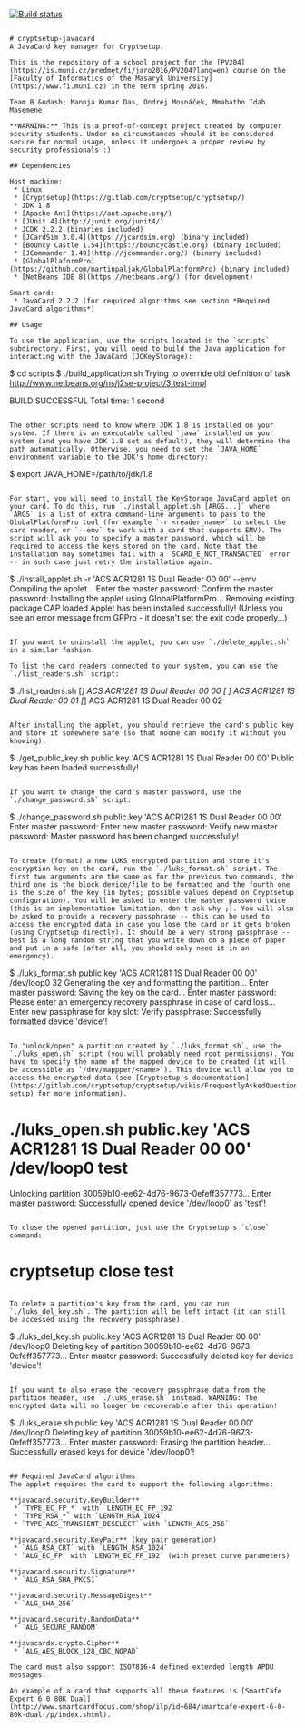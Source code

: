 [![Build status](https://travis-ci.org/JavaCardSpot-dev/cryptsetup-javacard.svg?branch=master)](https://travis-ci.org/JavaCardSpot-dev/cryptsetup-javacard)

```

# cryptsetup-javacard
A JavaCard key manager for Cryptsetup.

This is the repository of a school project for the [PV204](https://is.muni.cz/predmet/fi/jaro2016/PV204?lang=en) course on the [Faculty of Informatics of the Masaryk University](https://www.fi.muni.cz) in the term spring 2016.

Team B &ndash; Manoja Kumar Das, Ondrej Mosnáček, Mmabatho Idah Masemene

**WARNING:** This is a proof-of-concept project created by computer security students. Under no circumstances should it be considered secure for normal usage, unless it undergoes a proper review by security professionals :)

## Dependencies

Host machine:
 * Linux
 * [Cryptsetup](https://gitlab.com/cryptsetup/cryptsetup/)
 * JDK 1.8
 * [Apache Ant](https://ant.apache.org/)
 * [JUnit 4](http://junit.org/junit4/)
 * JCDK 2.2.2 (binaries included)
 * [JCardSim 3.0.4](https://jcardsim.org) (binary included)
 * [Bouncy Castle 1.54](https://bouncycastle.org) (binary included)
 * [JCommander 1.49](http://jcommander.org/) (binary included)
 * [GlobalPlaformPro](https://github.com/martinpaljak/GlobalPlatformPro) (binary included)
 * [NetBeans IDE 8](https://netbeans.org/) (for development)

Smart card:
 * JavaCard 2.2.2 (for required algorithms see section *Required JavaCard algorithms*)

## Usage

To use the application, use the scripts located in the `scripts` subdirectory. First, you will need to build the Java application for interacting with the JavaCard (JCKeyStorage):
```
$ cd scripts
$ ./build_application.sh
Trying to override old definition of task http://www.netbeans.org/ns/j2se-project/3:test-impl

BUILD SUCCESSFUL
Total time: 1 second
```

The other scripts need to know where JDK 1.8 is installed on your system. If there is an executable called `java` installed on your system (and you have JDK 1.8 set as default), they will determine the path automatically. Otherwise, you need to set the `JAVA_HOME` environment variable to the JDK's home directory:
```
$ export JAVA_HOME=/path/to/jdk/1.8
```

For start, you will need to install the KeyStorage JavaCard applet on your card. To do this, run `./install_applet.sh [ARGS...]` where `ARGS` is a list of extra command-line arguments to pass to the GlobalPlatformPro tool (for example `-r <reader_name>` to select the card reader, or `--emv` to work with a card that supports EMV). The script will ask you to specify a master password, which will be required to access the keys stored on the card. Note that the installation may sometimes fail with a `SCARD_E_NOT_TRANSACTED` error -- in such case just retry the installation again.
```
$ ./install_applet.sh -r 'ACS ACR1281 1S Dual Reader 00 00' --emv
Compiling the applet...
Enter the master password: 
Confirm the master password: 
Installing the applet using GlobalPlatformPro...
Removing existing package
CAP loaded
Applet has been installed successfully! (Unless you see an error message from GPPro - it doesn't set the exit code properly...)
```

If you want to uninstall the applet, you can use `./delete_applet.sh` in a similar fashion.

To list the card readers connected to your system, you can use the `./list_readers.sh` script:
```
$ ./list_readers.sh
[*] ACS ACR1281 1S Dual Reader 00 00
[ ] ACS ACR1281 1S Dual Reader 00 01
[*] ACS ACR1281 1S Dual Reader 00 02
```

After installing the applet, you should retrieve the card's public key and store it somewhere safe (so that noone can modify it without you knowing):
```
$ ./get_public_key.sh public.key 'ACS ACR1281 1S Dual Reader 00 00'
Public key has been loaded successfully!
```

If you want to change the card's master password, use the `./change_password.sh` script:
```
$ ./change_password.sh public.key 'ACS ACR1281 1S Dual Reader 00 00'
Enter master password: 
Enter new master password: 
Verify new master password: 
Master password has been changed successfully!
```

To create (format) a new LUKS encrypted partition and store it's encryption key on the card, run the `./luks_format.sh` script. The first two arguments are the same as for the previous two commands, the third one is the block device/file to be formatted and the fourth one is the size of the key (in bytes; possible values depend on Cryptsetup configuration). You will be asked to enter the master password twice (this is an implementation limitation, don't ask why ;). You will also be asked to provide a recovery passphrase -- this can be used to access the encrypted data in case you lose the card or it gets broken (using Cryptsetup directly). It should be a very strong passphrase -- best is a long random string that you write down on a piece of paper and put in a safe (after all, you should only need it in an emergency).
```
$ ./luks_format.sh public.key 'ACS ACR1281 1S Dual Reader 00 00' /dev/loop0 32
Generating the key and formatting the partition...
Enter master password: 
Saving the key on the card...
Enter master password: 
Please enter an emergency recovery passphrase in case of card loss...
Enter new passphrase for key slot: 
Verify passphrase: 
Successfully formatted device 'device'!
```

To "unlock/open" a partition created by `./luks_format.sh`, use the `./luks_open.sh` script (you will probably need root permissions). You have to specify the name of the mapped device to be created (it will be accessible as `/dev/mappper/<name>`). This device will allow you to access the encrypted data (see [Cryptsetup's documentation](https://gitlab.com/cryptsetup/cryptsetup/wikis/FrequentlyAskedQuestions#2-setup) for more information).
```
# ./luks_open.sh public.key 'ACS ACR1281 1S Dual Reader 00 00' /dev/loop0 test
Unlocking partition 30059b10-ee62-4d76-9673-0efeff357773...
Enter master password: 
Successfully opened device '/dev/loop0' as 'test'! 
```

To close the opened partition, just use the Cryptsetup's `close` command:
```
# cryptsetup close test
```

To delete a partition's key from the card, you can run `./luks_del_key.sh`. The partition will be left intact (it can still be accessed using the recovery passphrase).
```
$ ./luks_del_key.sh public.key 'ACS ACR1281 1S Dual Reader 00 00' /dev/loop0
Deleting key of partition 30059b10-ee62-4d76-9673-0efeff357773...
Enter master password: 
Successfully deleted key for device 'device'!
```

If you want to also erase the recovery passphrase data from the partition header, use `./luks_erase.sh` instead. WARNING: The encrypted data will no longer be recoverable after this operation!
```
$ ./luks_erase.sh public.key 'ACS ACR1281 1S Dual Reader 00 00' /dev/loop0
Deleting key of partition 30059b10-ee62-4d76-9673-0efeff357773...
Enter master password:
Erasing the partition header...
Successfully erased keys for device '/dev/loop0'!
```

## Required JavaCard algorithms
The applet requires the card to support the following algorithms:

**javacard.security.KeyBuilder**
 * `TYPE_EC_FP_*` with `LENGTH_EC_FP_192`
 * `TYPE_RSA_*` with `LENGTH_RSA_1024`
 * `TYPE_AES_TRANSIENT_DESELECT` with `LENGTH_AES_256`

**javacard.security.KeyPair** (key pair generation)
 * `ALG_RSA_CRT` with `LENGTH_RSA_1024`
 * `ALG_EC_FP` with `LENGTH_EC_FP_192` (with preset curve parameters)

**javacard.security.Signature**
 * `ALG_RSA_SHA_PKCS1`

**javacard.security.MessageDigest**
 * `ALG_SHA_256`

**javacard.security.RandomData**
 * `ALG_SECURE_RANDOM`

**javacardx.crypto.Cipher**
 * `ALG_AES_BLOCK_128_CBC_NOPAD`

The card must also support ISO7816-4 defined extended length APDU messages.

An example of a card that supports all these features is [SmartCafe Expert 6.0 80K Dual](http://www.smartcardfocus.com/shop/ilp/id~684/smartcafe-expert-6-0-80k-dual-/p/index.shtml).
